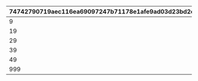 |74742790719aec116ea69097247b71178e1afe9ad03d23bd2cfa4db9aa70a4cd|cce85743b222eaf83197b13453672b15326cd0a93aa00ab98278b3b5285e2b2c|d2441c405255f7267bded12a02169eb132ca6351b4cbd6b4e47499b2512dd20b|cb3bda2f73808bfa60e293277f1a327f18cddc3a24ffbe81d00e8ba799ad439a|
| --- | --- | --- | --- |
|9|1010|1|1|
|19|1030|2|10|
|29|1050|3|20|
|39|1070|4|30|
|49|1100|5|40|
|999|1200|6|50|